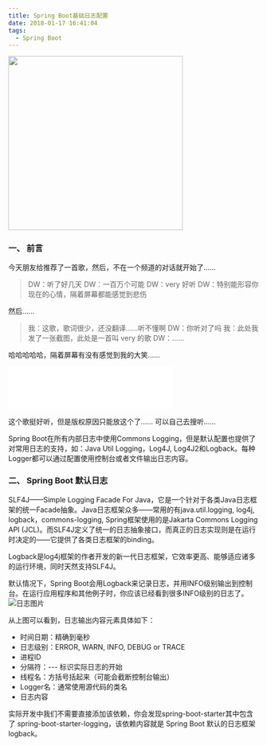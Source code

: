 ```yaml
---
title: Spring Boot基础日志配置
date: 2018-01-17 16:41:04
tags:
  - Spring Boot
---
```


<img src="/assets/postImg/springbootlogsLogo.jpeg" width="350px" height="350px">

### 一、 前言

今天朋友给推荐了一首歌，然后，不在一个频道的对话就开始了......
> DW：听了好几天
DW：一百万个可能
DW：very 好听
DW：特别能形容你现在的心情，隔着屏幕都能感觉到悲伤

然后......

> 我：这歌，歌词很少，还没翻译......听不懂啊
DW：你听对了吗
我：此处我发了一张截图，此处是一首叫 very 的歌
DW：......

哈哈哈哈哈，隔着屏幕有没有感觉到我的大笑......

<iframe frameborder="no" border="0" marginwidth="0" marginheight="0" width=330 height=86 src="//music.163.com/outchain/player?type=2&id=498139314&auto=1&height=66"></iframe>

这个歌挺好听，但是版权原因只能放这个了......
可以自己去搜听......

<!-- more -->

Spring Boot在所有内部日志中使用Commons Logging，但是默认配置也提供了对常用日志的支持，如：Java Util Logging，Log4J, Log4J2和Logback。每种Logger都可以通过配置使用控制台或者文件输出日志内容。

### 二、 Spring Boot 默认日志

SLF4J——Simple Logging Facade For Java，它是一个针对于各类Java日志框架的统一Facade抽象。Java日志框架众多——常用的有java.util.logging, log4j, logback，commons-logging, Spring框架使用的是Jakarta Commons Logging API (JCL)。而SLF4J定义了统一的日志抽象接口，而真正的日志实现则是在运行时决定的——它提供了各类日志框架的binding。

Logback是log4j框架的作者开发的新一代日志框架，它效率更高、能够适应诸多的运行环境，同时天然支持SLF4J。

默认情况下，Spring Boot会用Logback来记录日志，并用INFO级别输出到控制台。在运行应用程序和其他例子时，你应该已经看到很多INFO级别的日志了。
![日志图片](/assets/postImg/springdefaultlogs.jpg)

从上图可以看到，日志输出内容元素具体如下：

* 时间日期：精确到毫秒
* 日志级别：ERROR, WARN, INFO, DEBUG or TRACE
* 进程ID
* 分隔符：--- 标识实际日志的开始
* 线程名：方括号括起来（可能会截断控制台输出）
* Logger名：通常使用源代码的类名
* 日志内容

实际开发中我们不需要直接添加该依赖，你会发现spring-boot-starter其中包含了 spring-boot-starter-logging，该依赖内容就是 Spring Boot 默认的日志框架 logback。
